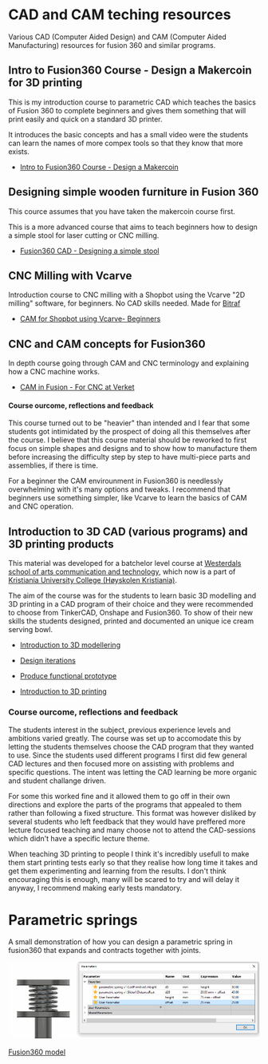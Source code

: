 # CAD and CAM teching resources

Various CAD (Computer Aided Design) and CAM (Computer Aided Manufacturing) resources for fusion 360 and similar programs. 

## Intro to Fusion360 Course - Design a Makercoin for 3D printing

This is my introduction course to parametric CAD which teaches the basics of Fusion 360 to complete beginners and gives them something that will print easily and quick on a standard 3D printer.

It introduces the basic concepts and has a small video were the students can learn the names of more compex tools so that they know that more exists.

* [Intro to Fusion360 Course - Design a Makercoin](https://docs.google.com/presentation/d/1iyOJrJu6wvphVe8cpd-bWclCVOYnD-wR-3HKqxiy00I/edit?usp=sharing)

## Designing simple wooden furniture in Fusion 360

This cource assumes that you have taken the makercoin course first.

This is a more advanced course that aims to teach beginners how to design a simple stool for laser cutting or CNC milling.

* [Fusion360 CAD - Designing a simple stool](https://docs.google.com/presentation/d/1jUnKXq4IHRVz9RvI2gKY46cW9GnvgDFzI2Cwa3rHCbA/edit?usp=sharing)

## CNC Milling with Vcarve

Introduction course to CNC milling with a Shopbot using the Vcarve "2D milling" software, for beginners. No CAD skills needed. Made for [Bitraf](bitraf.no)

* [CAM for Shopbot using Vcarve- Beginners](https://docs.google.com/presentation/d/1yE2ZAthcDL0GUp_6uIqDUKWAdFcZyrXJJtVbfx651mk/edit?usp=sharing)

## CNC and CAM concepts for Fusion360

In depth course going through CAM and CNC terminology and explaining how a CNC machine works.

* [CAM in Fusion - For CNC at Verket](https://docs.google.com/presentation/d/1m_wWjCLHUI1uPxNxXE2xo9VKDsl46tIdbHR8hJpbTXs/edit?usp=sharing)

#### Course ourcome, reflections and feedback

This course turned out to be "heavier" than intended and I fear that some students got intimidated by the prospect of doing all this themselves after the course. 
I believe that this course material should be reworked to first focus on simple shapes and designs and to show how to manufacture them before increasing the 
difficulty step by step to have multi-piece parts and assemblies, if there is time. 

For a beginner the CAM envirounment in Fusion360 is needlessly overwhelming with it's many options and tweaks. 
I recommend that beginners use something simpler, like Vcarve to learn the basics of CAM and CNC operation. 

## Introduction to 3D CAD (various programs) and 3D printing products

This material was developed for a batchelor level course at [Westerdals school of arts communication and technology](https://kristiania.no/westerdals/), which now is a part of [Kristiania University College (Høyskolen Kristiania)](https://kristiania.no). 

The aim of the course was for the students to learn basic 3D modelling and 3D printing in a CAD program of their choice and they were recommended to choose from 
TinkerCAD, Onshape and Fusion360. To show of their new skills the students designed, printed and documented an unique ice cream serving bowl. 

* [Introduction to 3D modellering](https://docs.google.com/presentation/d/1fQxY9fkj97LmtPi9RoSVGuqa8XF7nSWqbSxHxPS94hA/edit?usp=sharing)

* [Design iterations](https://docs.google.com/presentation/d/1ceN2QEjK1DFISofYU9mncFUmA8qW7lh0UWEXqzUNd4o/edit?usp=sharing)

* [Produce functional prototype](https://docs.google.com/presentation/d/119sgNFtOaNmLoZV61Zrc2162gj_fOUFyv-o4cUz8Gr0/edit?usp=sharing)

* [Introduction to 3D printing](https://docs.google.com/presentation/d/1VriE3fkBxA7Fe3FuS-j9OWyBt_KJWYxnYrSh404F_bs/edit?usp=sharing)

### Course ourcome, reflections and feedback

The students interest in the subject, previous experience levels and ambitions varied greatly. 
The course was set up to accomodate this by letting the students themselves choose the CAD program that they wanted to use. 
Since the students used different programs I first did few general CAD lectures and then focused more on assisting with problems and specific questions. 
The intent was letting the CAD learning be more organic and student challange driven. 

For some this worked fine and it allowed them to go off in their own directions and explore the parts of the programs that appealed to them rather than following a fixed structure.
This format was however disliked by several students who left feedback that they would have preffered more lecture focused teaching and many choose not to attend the CAD-sessions which didn't have a specific lecture theme.


When teaching 3D printing to people I think it's incredibly usefull to make them start printing tests early so that they realise how long time it takes and get them experimenting and learning from the results.
I don't think encouraging this is enough, many will be scared to try and will delay it anyway, I recommend making early tests mandatory.


# Parametric springs

A small demonstration of how you can design a parametric spring in fusion360 that expands and contracts together with joints.

![](parametric_spring.gif)

[Fusion360 model](https://a360.co/2KIyBT1) 
